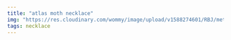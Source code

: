 ```yaml
---
title: "atlas moth necklace"
img: "https://res.cloudinary.com/wommy/image/upload/v1588274601/RBJ/metal/11_e3ef7x.jpg"
tags: necklace
---
```

